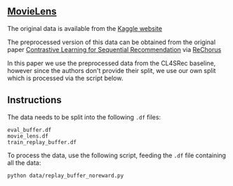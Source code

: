 ## [MovieLens](https://www.kaggle.com/datasets/grouplens/movielens-20m-dataset)


The original data is available from the [Kaggle website](https://www.kaggle.com/datasets/grouplens/movielens-20m-dataset)

The preprocessed version of this data can be obtained from the original paper [Contrastive Learning for Sequential Recommendation](https://arxiv.org/pdf/2010.14395.pdf) via [ReChorus
](https://github.com/THUwangcy/ReChorus)

In this paper we use the preprocessed data from the CL4SRec baseline, however since the authors don't provide their split, we use our own split which is processed via the script below.


## Instructions
The data needs to be split into the following `.df` files:
```
eval_buffer.df
movie_lens.df
train_replay_buffer.df
```

To process the data, use the following script, feeding the `.df` file containing all the data: 
```
python data/replay_buffer_noreward.py
```